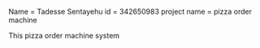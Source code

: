 Name = Tadesse Sentayehu
id = 342650983
project name = pizza order machine

This pizza order machine system 